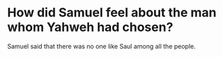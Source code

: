 # How did Samuel feel about the man whom Yahweh had chosen?

Samuel said that there was no one like Saul among all the people.
